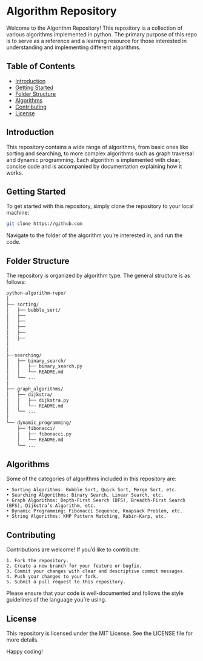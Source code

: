 # Algorithm Repository

Welcome to the Algorithm Repository! This repository is a collection of various algorithms implemented in python. The primary purpose of this repo is to serve as a reference and a learning resource for those interested in understanding and implementing different algorithms.

## Table of Contents

- [Introduction](#introduction)
- [Getting Started](#getting-started)
- [Folder Structure](#folder-structure)
- [Algorithms](#algorithms)
- [Contributing](#contributing)
- [License](#license)

## Introduction

This repository contains a wide range of algorithms, from basic ones like sorting and searching, to more complex algorithms such as graph traversal and dynamic programming. Each algorithm is implemented with clear, concise code and is accompanied by documentation explaining how it works.

## Getting Started

To get started with this repository, simply clone the repository to your local machine:

```bash
git clone https://github.com
```

Navigate to the folder of the algorithm you’re interested in, and run the code.

## Folder Structure

The repository is organized by algorithm type. The general structure is as follows:

```md
python-algorithm-repo/
│
├── sorting/
│   ├── bubble_sort/
│   ├──   
│   ├── 
│   ├──
│   ├──
│   ├──
│   
│
├──searching/
│   ├── binary_search/
│   │   ├── binary_search.py
│   │   └── README.md
│   └── ...
│
├── graph_algorithms/
│   ├── dijkstra/
│   │   ├── dijkstra.py
│   │   └── README.md
│   └── ...
│
└── dynamic_programming/
    ├── fibonacci/
    │   ├── fibonacci.py
    │   └── README.md
    └── ...
```

## Algorithms

Some of the categories of algorithms included in this repository are:

    • Sorting Algorithms: Bubble Sort, Quick Sort, Merge Sort, etc.
	• Searching Algorithms: Binary Search, Linear Search, etc.
	• Graph Algorithms: Depth-First Search (DFS), Breadth-First Search (BFS), Dijkstra’s Algorithm, etc.
	• Dynamic Programming: Fibonacci Sequence, Knapsack Problem, etc.
	• String Algorithms: KMP Pattern Matching, Rabin-Karp, etc.

## Contributing

Contributions are welcome! If you’d like to contribute:

    1. Fork the repository.
    2. Create a new branch for your feature or bugfix.
    3. Commit your changes with clear and descriptive commit messages.
    4. Push your changes to your fork. 
    5. Submit a pull request to this repository.

Please ensure that your code is well-documented and follows the style guidelines of the language you’re using.

## License

This repository is licensed under the MIT License. See the LICENSE file for more details.

Happy coding!